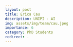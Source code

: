```yaml
---
layout: post
title: Erica Cau
description: UNIPI - AI
img: assets/img/team/cau.jpeg
importance: 6
category: PhD Students
redirect: .
---
```

